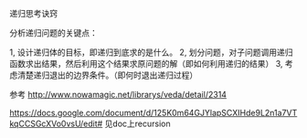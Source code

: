 递归思考诀窍

分析递归问题的关键点：

1, 设计递归体的目标，即递归到底求的是什么。
2, 划分问题，对子问题调用递归函数求出结果，然后利用这个结果求原问题的解（即如何利用递归的结果）
3, 考虑清楚递归退出的边界条件。（即何时退出递归过程）

参考 
http://www.nowamagic.net/librarys/veda/detail/2314

https://docs.google.com/document/d/125K0m64GJYlapSCXIHde9L2n1a7VTkqCCSGcXVo0vsU/edit#
见doc上recursion
